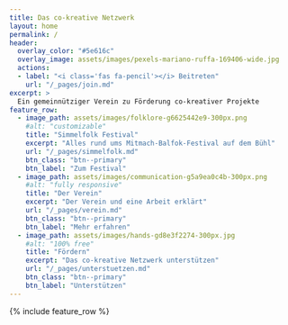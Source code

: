 ```yaml
---
title: Das co-kreative Netzwerk
layout: home
permalink: /
header:
  overlay_color: "#5e616c"
  overlay_image: assets/images/pexels-mariano-ruffa-169406-wide.jpg
  actions:
  - label: "<i class='fas fa-pencil'></i> Beitreten"
    url: "/_pages/join.md"
excerpt: >
  Ein gemeinnütziger Verein zu Förderung co-kreativer Projekte
feature_row:
  - image_path: assets/images/folklore-g6625442e9-300px.png
    #alt: "customizable"
    title: "Simmelfolk Festival"
    excerpt: "Alles rund ums Mitmach-Balfok-Festival auf dem Bühl"
    url: "/_pages/simmelfolk.md"
    btn_class: "btn--primary"
    btn_label: "Zum Festival"
  - image_path: assets/images/communication-g5a9ea0c4b-300px.png
    #alt: "fully responsive"
    title: "Der Verein"
    excerpt: "Der Verein und eine Arbeit erklärt"
    url: "/_pages/verein.md"
    btn_class: "btn--primary"
    btn_label: "Mehr erfahren"
  - image_path: assets/images/hands-gd8e3f2274-300px.jpg
    #alt: "100% free"
    title: "Fördern"
    excerpt: "Das co-kreative Netzwerk unterstützen"
    url: "/_pages/unterstuetzen.md"
    btn_class: "btn--primary"
    btn_label: "Unterstützen"
---
```


{% include feature_row %}
